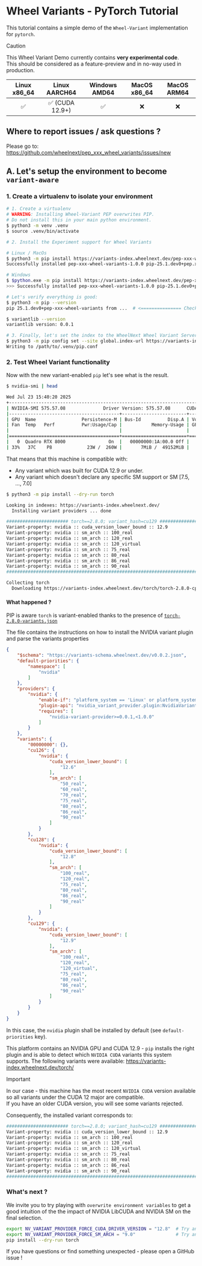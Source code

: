 # Wheel Variants - PyTorch Tutorial

This tutorial contains a simple demo of the `Wheel-Variant` implementation for `pytorch`.

> [!CAUTION]  
> This Wheel Variant Demo currently contains **very experimental code**.<br>
> This should be considered as a feature-preview and in no-way used in production.

| Linux x86_64 | Linux AARCH64    | Windows AMD64 | MacOS x86_64 | MacOS ARM64 |
| :----------: | :--------------: | :-----------: | :----------: | :---------: |
|  ✅          |  ✅ (CUDA 12.9+) | ✅            |  ❌          |  ❌          |

## Where to report issues / ask questions ?

Please go to: https://github.com/wheelnext/pep_xxx_wheel_variants/issues/new 

## A. Let's setup the environment to become `variant-aware`

### 1. Create a virtualenv to isolate your environment

```bash
# 1. Create a virtualenv
# WARNING: Installing Wheel-Variant PEP overwrites PIP.
# Do not install this in your main python environment.
$ python3 -m venv .venv
$ source .venv/bin/activate

# 2. Install the Experiment support for Wheel Variants

# Linux / MacOs
$ python3 -m pip install https://variants-index.wheelnext.dev/pep-xxx-wheel-variants/pep_xxx_wheel_variants-1.0.0-py2.py3-none-any.whl
Successfully installed pep-xxx-wheel-variants-1.0.0 pip-25.1.dev0+pep.xxx.wheel.variants variantlib-0.0.1  # and some extra stuff

# Windows
$ $python.exe -m pip install https://variants-index.wheelnext.dev/pep-xxx-wheel-variants/pep_xxx_wheel_variants-1.0.0-py2.py3-none-any.whl
>>> Successfully installed pep-xxx-wheel-variants-1.0.0 pip-25.1.dev0+pep.xxx.wheel.variants variantlib-0.0.1  # and some extra stuff

# Let's verify everything is good:
$ python3 -m pip --version
pip 25.1.dev0+pep-xxx-wheel-variants from ...  # <=============== Check you can see `+pep-xxx-wheel-variants`

$ variantlib --version
variantlib version: 0.0.1

# 3. Finally, let's set the index to the WheelNext Wheel Variant Server
$ python3 -m pip config set --site global.index-url https://variants-index.wheelnext.dev/
Writing to /path/to/.venv/pip.conf
```

### 2. Test Wheel Variant functionality

Now with the new variant-enabled `pip` let's see what is the result.

```bash
$ nvidia-smi | head

Wed Jul 23 15:40:20 2025       
+-----------------------------------------------------------------------------------------+
| NVIDIA-SMI 575.57.08              Driver Version: 575.57.08      CUDA Version: 12.9     |
|-----------------------------------------+------------------------+----------------------+
| GPU  Name                 Persistence-M | Bus-Id          Disp.A | Volatile Uncorr. ECC |
| Fan  Temp   Perf          Pwr:Usage/Cap |           Memory-Usage | GPU-Util  Compute M. |
|                                         |                        |               MIG M. |
|=========================================+========================+======================|
|   0  Quadro RTX 8000                On  |   00000000:1A:00.0 Off |                  Off |
| 33%   37C    P8             23W /  260W |       7MiB /  49152MiB |      0%      Default |
```

That means that this machine is compatible with:
- Any variant which was built for CUDA 12.9 or under.
- Any variant which doesn't declare any specific SM support or SM [7.5, ..., 7.0] 

```bash
$ python3 -m pip install --dry-run torch

Looking in indexes: https://variants-index.wheelnext.dev/
  Installing variant providers ... done

####################### torch==2.8.0; variant_hash=cu129 #######################
Variant-property: nvidia :: cuda_version_lower_bound :: 12.9
Variant-property: nvidia :: sm_arch :: 100_real
Variant-property: nvidia :: sm_arch :: 120_real
Variant-property: nvidia :: sm_arch :: 120_virtual
Variant-property: nvidia :: sm_arch :: 75_real
Variant-property: nvidia :: sm_arch :: 80_real
Variant-property: nvidia :: sm_arch :: 86_real
Variant-property: nvidia :: sm_arch :: 90_real
################################################################################

Collecting torch
  Downloading https://variants-index.wheelnext.dev/torch/torch-2.8.0-cp313-cp313-manylinux_2_28_x86_64-cu129.whl (1239.3 MB)
```

#### What happened ?

PIP is aware `torch` is variant-enabled thanks to the presence of [`torch-2.8.0-variants.json`](https://variants-index.wheelnext.dev/torch/torch-2.8.0-variants.json)

The file contains the instructions on how to install the NVIDIA variant plugin and parse the variants properties

```json
{
    "$schema": "https://variants-schema.wheelnext.dev/v0.0.2.json",
    "default-priorities": {
        "namespace": [
            "nvidia"
        ]
    },
    "providers": {
        "nvidia": {
            "enable-if": "platform_system == 'Linux' or platform_system == 'Windows'",
            "plugin-api": "nvidia_variant_provider.plugin:NvidiaVariantPlugin",
            "requires": [
                "nvidia-variant-provider>=0.0.1,<1.0.0"
            ]
        }
    },
    "variants": {
        "00000000": {},
        "cu126": {
            "nvidia": {
                "cuda_version_lower_bound": [
                    "12.6"
                ],
                "sm_arch": [
                    "50_real",
                    "60_real",
                    "70_real",
                    "75_real",
                    "80_real",
                    "86_real",
                    "90_real"
                ]
            }
        },
        "cu128": {
            "nvidia": {
                "cuda_version_lower_bound": [
                    "12.8"
                ],
                "sm_arch": [
                    "100_real",
                    "120_real",
                    "75_real",
                    "80_real",
                    "86_real",
                    "90_real"
                ]
            }
        },
        "cu129": {
            "nvidia": {
                "cuda_version_lower_bound": [
                    "12.9"
                ],
                "sm_arch": [
                    "100_real",
                    "120_real",
                    "120_virtual",
                    "75_real",
                    "80_real",
                    "86_real",
                    "90_real"
                ]
            }
        }
    }
}
```

In this case, the `nvidia` plugin shall be installed by default (see `default-priorities` key).

This platform contains an NVIDIA GPU and CUDA 12.9 - `pip` installs the right plugin and is able to detect which `NVIDIA CUDA` variants this system supports.
The following variants were available: https://variants-index.wheelnext.dev/torch/

> [!IMPORTANT] 
> In our case - this machine has the most recent `NVIDIA CUDA` version available so all variants under the CUDA 12 major are compatible.<br>
> If you have an older CUDA version, you will see some variants rejected.

Consequently, the installed variant corresponds to:

```bash
####################### torch==2.8.0; variant_hash=cu129 #######################
Variant-property: nvidia :: cuda_version_lower_bound :: 12.9
Variant-property: nvidia :: sm_arch :: 100_real
Variant-property: nvidia :: sm_arch :: 120_real
Variant-property: nvidia :: sm_arch :: 120_virtual
Variant-property: nvidia :: sm_arch :: 75_real
Variant-property: nvidia :: sm_arch :: 80_real
Variant-property: nvidia :: sm_arch :: 86_real
Variant-property: nvidia :: sm_arch :: 90_real
################################################################################
```

### What's next ?

We invite you to try playing with `overwrite environment variables` to get a good intuition of the the impact of NVIDIA LibCUDA and NVIDIA SM on the final selection.

```bash
export NV_VARIANT_PROVIDER_FORCE_CUDA_DRIVER_VERSION = "12.8"  # Try any of the following: ["12.5", "12.6", "12.8", "12.9", "13.0"]
export NV_VARIANT_PROVIDER_FORCE_SM_ARCH = "9.0"               # Try any of the following: ["4.0", "5.0", "7.5", "9.0", "10.0", "12.0"]
pip install --dry-run torch 
```

If you have questions or find something unexpected - please open a GitHub issue !
